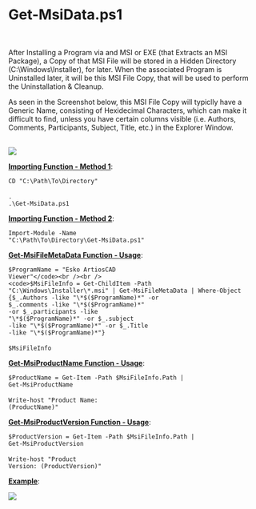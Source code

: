 <h1>Get-MsiData.ps1</h1><br />

After Installing a Program via and MSI or EXE (that Extracts an MSI Package), a Copy of that MSI File will be stored in a Hidden Directory (C:\Windows\Installer), for later. When the associated Program is Uninstalled later, it will be this MSI File Copy, that will be used to perform the Uninstallation & Cleanup.<br />

As seen in the Screenshot below, this MSI File Copy will typiclly have a Generic Name, consisting of Hexidecimal Characters, which can make it difficult to find, unless you have certain columns visible (i.e. Authors, Comments, Participants, Subject, Title, etc.) in the Explorer Window.<br /><br />

<img src="https://i.imgur.com/StGujBB.png">

<b><ins>Importing Function - Method 1</ins></b>:<br />

<code>CD "C:\Path\To\Directory"</code><br /><br />
<code>. .\Get-MsiData.ps1</code><br />

<b><ins>Importing Function - Method 2</ins></b>:<br />

<code>Import-Module -Name "C:\Path\To\Directory\Get-MsiData.ps1"</code><br />

<b><ins>Get-MsiFileMetaData Function - Usage</ins></b>:<br />

<code>$ProgramName = "Esko ArtiosCAD Viewer"</code><br /><br />
<code>$MsiFileInfo = Get-ChildItem -Path "C:\Windows\Installer\\*.msi" | Get-MsiFileMetaData | Where-Object {$_.Authors -like "\*$($ProgramName)\*" -or $_.comments -like "\*$($ProgramName)\*" -or $_.participants -like "\*$($ProgramName)\*" -or $_.subject -like "\*$($ProgramName)\*" -or $_.Title -like "\*$($ProgramName)\*"}</code><br /><br />
<code>$MsiFileInfo</code><br />

<b><ins>Get-MsiProductName Function - Usage</ins></b>:<br />

<code>$ProductName = Get-Item -Path $MsiFileInfo.Path | Get-MsiProductName</code><br /><br />
<code>Write-host "Product Name: $($ProductName)"</code><br />

<b><ins>Get-MsiProductVersion Function - Usage</ins></b>:<br />

<code>$ProductVersion = Get-Item -Path $MsiFileInfo.Path | Get-MsiProductVersion</code><br /><br />
<code>Write-host "Product Version: $($ProductVersion)"</code><br />

<b><ins>Example</ins></b>:<br />

<img src="https://i.imgur.com/wgRNOjM.png"><br />
